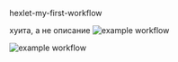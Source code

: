 hexlet-my-first-workflow

хуита, а не описание
![example workflow](https://github.com/AlekseiKarlov/hexlet-my-first-workflow/blob/main/.github/workflows/hello-world.yml/badge.svg)

![example workflow](https://github.com/github/AlekseiKarlov/hexlet-my-first-workflow/actions/workflows/hello-world.yml)